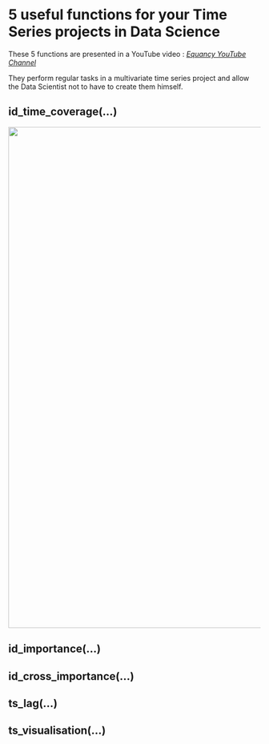 # 5 useful functions for your Time Series projects in Data Science

These 5 functions are presented in a YouTube video :  *[Equancy YouTube Channel](https://www.youtube.com/channel/UC2LEbd7POe95hDui_hIgH7g/featured)*

They perform regular tasks in a multivariate time series project and allow the Data Scientist not to have to create them himself.

## id_time_coverage(...)

<img src="https://github.com/equancy/ts_utils/blob/main/images/intro.gif" width="1000" />

## id_importance(...)



## id_cross_importance(...)



## ts_lag(...)



## ts_visualisation(...)
